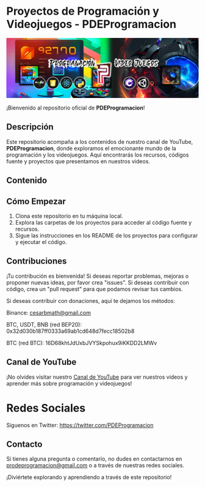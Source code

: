 # Proyectos de Programación y Videojuegos - PDEProgramacion

![Banner del Canal](banner.png)

¡Bienvenido al repositorio oficial de **PDEProgramacion**!

## Descripción

Este repositorio acompaña a los contenidos de nuestro canal de YouTube, **PDEProgramacion**, donde exploramos el emocionante mundo de la programación y los videojuegos. Aquí encontrarás los recursos, códigos fuente y proyectos que presentamos en nuestros videos.

## Contenido


## Cómo Empezar

1. Clona este repositorio en tu máquina local.
2. Explora las carpetas de los proyectos para acceder al código fuente y recursos.
3. Sigue las instrucciones en los README de los proyectos para configurar y ejecutar el código.

## Contribuciones

¡Tu contribución es bienvenida! Si deseas reportar problemas, mejoras o proponer nuevas ideas, por favor crea "issues". Si deseas contribuir con código, crea un "pull request" para que podamos revisar tus cambios.

Si deseas contribuir con donaciones, aquí te dejamos los métodos:

Binance: cesarbmath@gmail.com

BTC, USDT, BNB (red BEP20): 0x32d030b187ff0333a69ab1cd648d7fecc18502b8

BTC (red BTC):
16D68khtJdUxbJVYSkpohux9iKKDD2LMWv

## Canal de YouTube

¡No olvides visitar nuestro [Canal de YouTube](https://www.youtube.com/@pdeprogramacion) para ver nuestros videos y aprender más sobre programación y videojuegos!

# Redes Sociales

Síguenos en Twitter: https://twitter.com/PDEProgramacion

## Contacto

Si tienes alguna pregunta o comentario, no dudes en contactarnos en [prodeprogramacion@gmail.com](mailto:prodeprogramacion@gmail.com
) o a través de nuestras redes sociales.

¡Diviértete explorando y aprendiendo a través de este repositorio!

